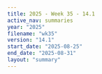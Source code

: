 ```yaml
---
title: 2025 - Week 35 - 14.1
active_nav: summaries
year: "2025"
filename: "wk35"
version: "14.1"
start_date: "2025-08-25"
end_date: "2025-08-31"
layout: "summary"
---
```

